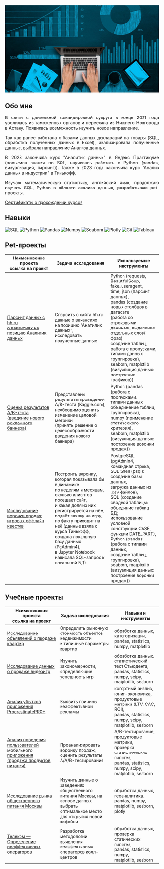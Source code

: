 ![Header](https://github.com/KuznetsovAnastasiia/kuznetsovAnastasiia/blob/main/assets/d02f20e555c6f31bb3d358cae5bdcf11.jpg)

## Обо мне
<div style="text-align: justify">

В связи с длительной командировкой супруга в конце 2021 года уволилась из таможенных органов и переехала из Нижнего Новгорода в Астану. Появилась возможность изучить новое направление.

Так как ранее работала с базами данных деклараций на товары (SQL, обработка полученных данных в Excel), анализировала полученные данные, выбрала направление Анализа данных.

В 2023 закончила курс "Аналитик данных" в Яндекс Практикуме (повысила знания по SQL, научилась работать в Python (pandas, визуализация, парсинг)). Также в 2023 года закончила курс "Анализ данных в индустрии" в Тинькофф.

Изучаю математическую статистику, английский язык, продолжаю изучать SQL, Python в области анализа данных, разрабатываю pet-проекты. </div>

[Сертификаты о прохождении курсов](https://github.com/KuznetsovAnastasiia/certificates)

## Навыки

![SQL](https://img.shields.io/badge/SQL-00BEF2?style=for-the-badge&logo=PostgreSQL)
![Python](https://img.shields.io/badge/python-3670A0?style=for-the-badge&logo=python&logoColor=ffdd54)
![Pandas](https://img.shields.io/badge/pandas-%23150458.svg?style=for-the-badge&logo=pandas&logoColor=white)
![Numpy](https://img.shields.io/badge/numpy-%23013243.svg?style=for-the-badge&logo=numpy&logoColor=white)
![Seaborn](https://img.shields.io/badge/Seaborn-%23150458.svg?style=for-the-badge&logo=Seaborn&logoColor=white)
![Plotly](https://img.shields.io/badge/Plotly-%233F4F75.svg?style=for-the-badge&logo=plotly&logoColor=white)
![Git](https://img.shields.io/badge/git-%2307405e.svg?style=for-the-badge&logo=git&logoColor=white)
![Tableau](https://img.shields.io/badge/Tableau-%2300f.svg?style=for-the-badge&logo=Tableau&logoColor=white)

## Pet-проекты
| Наименовение проекта<br />ссылка на проект | Задача исследования | Используемые инструменты |
|----------|----------|----------|
|[Парсинг данных с hh.ru<br />о вакансиях на позицию Аналитик данных](https://github.com/KuznetsovAnastasiia/HH_RU_PARSING/blob/main/HH_RU_PARSING.ipynb)|Спарсить с сайта hh.ru данные о вакансиях<br />на позицию "Анатилик данных",<br />исследовать полученные данные| Python (requests, BeautifulSoup, fake_useragent,<br />time, json (парсинг данных),<br />pandas (создание новых столбцов в датасете<br />(работа со строковыми данными, выделение отдельных слов/фраз),<br />создание таблиц, работа с пропусками,<br />типами данных, группировка),<br />seaborn, matplotlib (визуалиция данных: построение графиков))|
|[Оценка результатов A/B-теста<br />(введение нового рекламного баннера)](https://github.com/KuznetsovAnastasiia/AB-TEST-ADVERTISING/blob/main/AB%20TEST%20ADVERTISING.ipynb)| Представлены результаты проведения A/B-теста (Kaggle.com),<br />необходимо оценить изменение целовой метрики<br />(принять решение о целесообразности<br />введения нового баннера)| Python (pandas (работа с пропусками,<br />типами данных, объединение таблиц, группировка),<br />numpy (применение статического критерия),<br />seaborn, matplotlib<br />(визуалиция данных: построение воронки продаж))|
|[Исследование воронки продаж игровых оффлайн квестов](https://github.com/KuznetsovAnastasiia/SQL_QUESTS_FUNNEL/blob/main/SQL_QUESTS_FUNNEL.ipynb)|Построить воронку, которая показывала бы в динамике<br />по неделям и месяцам, сколько клиентов посещает сайт,<br />и какая доля из них регистрируется на нём, подаёт заявку на игру,<br />по факту приходит на неё (данные взяла с курса Тинькофф,<br />создала локальную базу данных (PgAdmin4),<br />в Jupyter Notebook написала SQL-запрос к локальной БД)|PostgreSQL (pgAdmin4, командная строка,<br />SQL Shell (psql): создание базы данных,<br />загрузка данных из .csv файлов),<br />SQL (создание сводной таблицы: объединие таблиц БД;<br />использование условной конструкции CASE,<br />функции DATE_PART), Python (pandas (работа с типами данных,<br />создание таблиц, группировка),<br />seaborn, matplotlib<br />(визуалиция данных: построение воронки продаж))|

## Учебные проекты
| Наименовение проекта<br />ссылка на проект | Задача исследования | Навыки и инструменты |
|----------|----------|----------|
| [Исследование объявлений о продаже квартир](https://github.com/KuznetsovAnastasiia/educational_projects/blob/main/1_Исследование_объявлений_о_продаже_квартир.ipynb) | Определить рыночную стоимость объектов недвижимости<br />и типичные параметры квартир | обработка данных, категоризация,<br />pandas, statistics, numpy, matplotlib |
| [Исследование данных о продаже видеоигр](https://github.com/KuznetsovAnastasiia/educational_projects/blob/main/2_Исследование%20данных%20о%20продаже%20видеоигр.ipynb) | Изучить закономерности, определяющие успешность игр | обработка данных, статистический тест Стьюдента,<br />pandas, statistics, numpy, scipy,<br />matplotlib, seaborn |
| [Анализ убытков приложения ProcrastinatePRO+](https://github.com/KuznetsovAnastasiia/educational_projects/blob/main/3_Анализ%20убытков%20приложения%20ProcrastinatePRO%2B.ipynb) | Выявить причины неэффективной рекламы | когортный анализ, юнит-экономика,<br />продуктовые метрики (LTV, CAC, ROI),<br />pandas, statistics, numpy, scipy,<br />matplotlib, seaborn |
| [Анализ поведения пользователей мобильного приложения<br />(продажа продуктов питания)](https://github.com/KuznetsovAnastasiia/educational_projects/blob/main/4_Анализ%20поведения%20пользователей%20мобильного%20приложения.ipynb) | Проанализировать воронку продаж,<br />оценить результаты A/A/B-тестирования | A/B-тестирование, продуктовые метрики,<br />проверка статистических гипотез,<br />pandas, statistics, numpy, scipy,<br />matplotlib, seaborn |
| [Исследование рынка общественного питания Москвы](https://github.com/KuznetsovAnastasiia/educational_projects/blob/main/5_Исследование%20рынка%20общественного%20питания%20Москвы.ipynb) | Изучить данные о заведениях общественного<br />питания Москвы, на основе данных выбрать<br />оптимальное место для открытия новой кофейни | обработка данных, геоаналитика,<br />pandas, numpy, matplotlib, seaborn, plotly |
| [Телеком — Определение неэффективных операторов](https://github.com/KuznetsovAnastasiia/educational_projects/blob/main/6_Телеком%20—%20Определение%20неэффективных%20операторов.ipynb) | Разработка методологии выявления<br />неэффективных операторов колл-центров | обработка данных, проверка статических гипотез,<br />pandas, statistics, numpy,<br />matplotlib, seaborn |